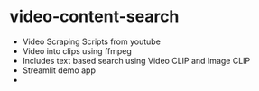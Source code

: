 # video-content-search

- Video Scraping Scripts from youtube
- Video into clips using ffmpeg 
- Includes text based search using Video CLIP and Image CLIP
- Streamlit demo app
- 
